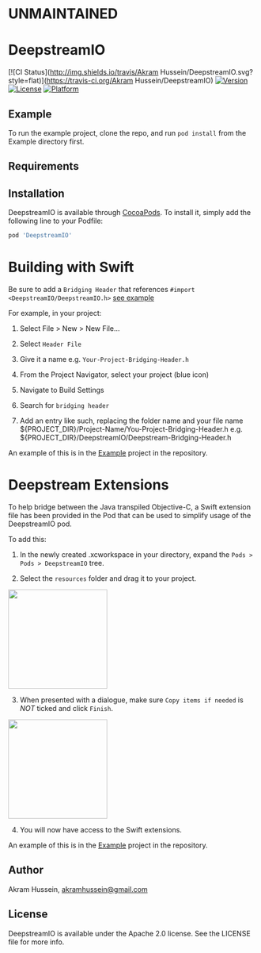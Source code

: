 # UNMAINTAINED

# DeepstreamIO

[![CI Status](http://img.shields.io/travis/Akram Hussein/DeepstreamIO.svg?style=flat)](https://travis-ci.org/Akram Hussein/DeepstreamIO)
[![Version](https://img.shields.io/cocoapods/v/DeepstreamIO.svg?style=flat)](http://cocoapods.org/pods/DeepstreamIO)
[![License](https://img.shields.io/cocoapods/l/DeepstreamIO.svg?style=flat)](http://cocoapods.org/pods/DeepstreamIO)
[![Platform](https://img.shields.io/cocoapods/p/DeepstreamIO.svg?style=flat)](http://cocoapods.org/pods/DeepstreamIO)

## Example

To run the example project, clone the repo, and run `pod install` from the Example directory first.

## Requirements

## Installation

DeepstreamIO is available through [CocoaPods](http://cocoapods.org). To install
it, simply add the following line to your Podfile:

```ruby
pod 'DeepstreamIO'
```

# Building with Swift

Be sure to add a `Bridging Header` that references `#import <DeepstreamIO/DeepstreamIO.h>` [see example](Example/DeepstreamIO/Deepstream-Bridging-Header.h)

For example, in your project:

1. Select File > New > New File...

2. Select `Header File`

3. Give it a name e.g. `Your-Project-Bridging-Header.h`

4. From the Project Navigator, select your project (blue icon)

5. Navigate to Build Settings

6. Search for `bridging header`

7. Add an entry like such, replacing the folder name and your file name
${PROJECT_DIR}/Project-Name/You-Project-Bridging-Header.h
e.g. ${PROJECT_DIR}/DeepstreamIO/Deepstream-Bridging-Header.h

An example of this is in the [Example](Example) project in the repository.

# Deepstream Extensions

To help bridge between the Java transpiled Objective-C, a Swift extension file has been provided in the Pod that can be used to simplify usage of the DeepstreamIO pod.

To add this:

1. In the newly created .xcworkspace in your directory, expand the `Pods > Pods > DeepstreamIO` tree.

2. Select the `resources` folder and drag it to your project.

<img src="assets/extensions-1.png" width="200">

3. When presented with a dialogue, make sure `Copy items if needed` is *NOT* ticked and click `Finish`.

<img src="assets/extensions-2.png" width="200">

4. You will now have access to the Swift extensions.

An example of this is in the [Example](Example) project in the repository.

## Author

Akram Hussein, akramhussein@gmail.com

## License

DeepstreamIO is available under the Apache 2.0 license. See the LICENSE file for more info.
